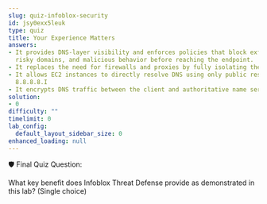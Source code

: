 ```yaml
---
slug: quiz-infoblox-security
id: jsy0exx5leuk
type: quiz
title: Your Experience Matters
answers:
- It provides DNS-layer visibility and enforces policies that block exfiltration,
  risky domains, and malicious behavior before reaching the endpoint.
- It replaces the need for firewalls and proxies by fully isolating the VPC network.
- It allows EC2 instances to directly resolve DNS using only public resolvers like
  8.8.8.8.I
- It encrypts DNS traffic between the client and authoritative name servers for compliance.
solution:
- 0
difficulty: ""
timelimit: 0
lab_config:
  default_layout_sidebar_size: 0
enhanced_loading: null
---
```

🛡️ Final Quiz Question:

What key benefit does Infoblox Threat Defense provide as demonstrated in this lab?
(Single choice)

